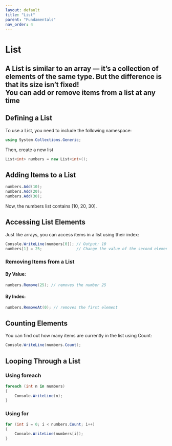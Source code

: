 ```yaml
---
layout: default
title: "List"
parent: "Fundamentals"
nav_order: 4
---
```


# List 

A List is similar to an array — it’s a collection of elements of the same type. But the difference is that its size isn’t fixed!  
You can add or remove items from a list at any time
---

## Defining a List
To use a List, you need to include the following namespace:
```csharp
using System.Collections.Generic;

```
Then, create a new list
```csharp
List<int> numbers = new List<int>();
```

## Adding Items to a List
```csharp
numbers.Add(10);
numbers.Add(20);
numbers.Add(30);
```
Now, the numbers list contains [10, 20, 30].

## Accessing List Elements
Just like arrays, you can access items in a list using their index:

```csharp
Console.WriteLine(numbers[0]); // Output: 10
numbers[1] = 25;               // Change the value of the second element
```
### Removing Items from a List

#### By Value:
```csharp
numbers.Remove(25); // removes the number 25
```
#### By Index:
```csharp
numbers.RemoveAt(0); // removes the first element
```

## Counting Elements
You can find out how many items are currently in the list using Count:

```csharp
Console.WriteLine(numbers.Count);
```
## Looping Through a List

### Using foreach
```csharp
foreach (int n in numbers)
{
    Console.WriteLine(n);
}
```
### Using for
```csharp
for (int i = 0; i < numbers.Count; i++)
{
    Console.WriteLine(numbers[i]);
}
```
